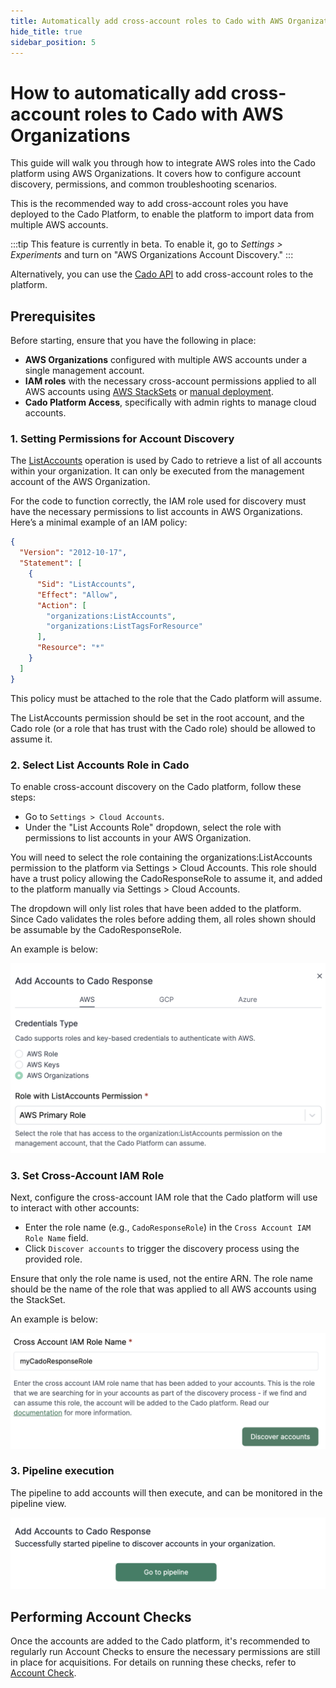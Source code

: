 ```yaml
---
title: Automatically add cross-account roles to Cado with AWS Organizations
hide_title: true
sidebar_position: 5
---
```


# How to automatically add cross-account roles to Cado with AWS Organizations

This guide will walk you through how to integrate AWS roles into the Cado platform using AWS Organizations. It covers how to configure account discovery, permissions, and common troubleshooting scenarios.

This is the recommended way to add cross-account roles you have deployed to the Cado Platform, to enable the platform to import data from multiple AWS accounts.

:::tip
This feature is currently in beta. To enable it, go to *Settings > Experiments* and turn on "AWS Organizations Account Discovery."
:::


Alternatively, you can use the [Cado API](/cado/deploy/cross/cross-account-creation-api) to add cross-account roles to the platform.

## Prerequisites

Before starting, ensure that you have the following in place:
- **AWS Organizations** configured with multiple AWS accounts under a single management account.
- **IAM roles** with the necessary cross-account permissions applied to all AWS accounts using [AWS StackSets](/cado/deploy/cross/cross-account-creation-auto) or [manual deployment](/cado/deploy/cross/cross-account-creation).
- **Cado Platform Access**, specifically with admin rights to manage cloud accounts.


### 1. **Setting Permissions for Account Discovery**

The [ListAccounts](https://docs.aws.amazon.com/organizations/latest/APIReference/API_ListAccounts.html) operation is used by Cado to retrieve a list of all accounts within your organization. It can only be executed from the management account of the AWS Organization.

For the code to function correctly, the IAM role used for discovery must have the necessary permissions to list accounts in AWS Organizations. Here’s a minimal example of an IAM policy:

```json
{
  "Version": "2012-10-17",
  "Statement": [
    {
      "Sid": "ListAccounts",
      "Effect": "Allow",
      "Action": [
        "organizations:ListAccounts",
        "organizations:ListTagsForResource"
      ],
      "Resource": "*"
    }
  ]
}
```

This policy must be attached to the role that the Cado platform will assume.

The ListAccounts permission should be set in the root account, and the Cado role (or a role that has trust with the Cado role) should be allowed to assume it.



### 2. **Select List Accounts Role in Cado**

To enable cross-account discovery on the Cado platform, follow these steps:

- Go to `Settings > Cloud Accounts`.
- Under the "List Accounts Role" dropdown, select the role with permissions to list accounts in your AWS Organization.

You will need to select the role containing the organizations:ListAccounts permission to the platform via Settings > Cloud Accounts. This role should have a trust policy allowing the CadoResponseRole to assume it, and added to the platform manually via Settings > Cloud Accounts.

The dropdown will only list roles that have been added to the platform. Since Cado validates the roles before adding them, all roles shown should be assumable by the CadoResponseRole.

An example is below:

![Select List Accounts Role 1](/img/aws-orgs-list-accounts-role-1.png)


### 3. **Set Cross-Account IAM Role**


Next, configure the cross-account IAM role that the Cado platform will use to interact with other accounts:

- Enter the role name (e.g., `CadoResponseRole`) in the `Cross Account IAM Role Name` field.
- Click `Discover accounts` to trigger the discovery process using the provided role.

Ensure that only the role name is used, not the entire ARN. The role name should be the name of the role that was applied to all AWS accounts using the StackSet.

An example is below:

![Select List Accounts Role 2](/img/aws-orgs-list-accounts-role-2.png)



### 3. **Pipeline execution**
The pipeline to add accounts will then execute, and can be monitored in the pipeline view.

![Pipeline View](/img/aws-orgs-pipeline.png)


## Performing Account Checks

Once the accounts are added to the Cado platform, it's recommended to regularly run Account Checks to ensure the necessary permissions are still in place for acquisitions. For details on running these checks, refer to [Account Check](/cado/manage/monitoring#account-check).

